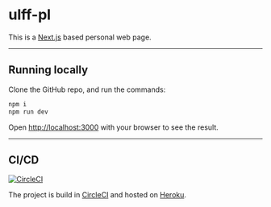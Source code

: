 # ulff-pl

This is a [Next.js](https://nextjs.org/) based personal web page.

---

## Running locally

Clone the GitHub repo, and run the commands:

```bash
npm i
npm run dev
```

Open [http://localhost:3000](http://localhost:3000) with your browser to see the result.

---

## CI/CD

[![CircleCI](https://dl.circleci.com/status-badge/img/circleci/6koqDqLcxHb4FgvWvZbWyg/4HKJQQBJYHRdSqYzpHo9eA/tree/main.svg?style=svg&circle-token=797fdc470e180b87af67a459b97aa43540196fa5)](https://dl.circleci.com/status-badge/redirect/circleci/6koqDqLcxHb4FgvWvZbWyg/4HKJQQBJYHRdSqYzpHo9eA/tree/main)

The project is build in [CircleCI](https://circleci.com) and hosted on [Heroku](https://heroku.com).
